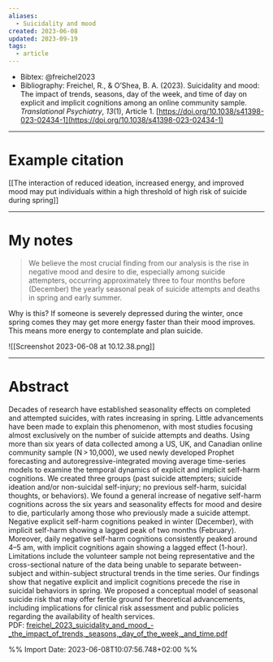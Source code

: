 ```yaml
---
aliases:
  - Suicidality and mood
created: 2023-06-08
updated: 2023-09-19
tags:
  - article
---
```

- Bibtex: @freichel2023
- Bibliography: Freichel, R., & O’Shea, B. A. (2023). Suicidality and mood: The impact of trends, seasons, day of the week, and time of day on explicit and implicit cognitions among an online community sample. _Translational Psychiatry_, _13_(1), Article 1. [https://doi.org/10.1038/s41398-023-02434-1](https://doi.org/10.1038/s41398-023-02434-1)

---
# Example citation

[[The interaction of reduced ideation, increased energy, and improved mood may put individuals within a high threshold of high risk of suicide during spring]]

---
# My notes

> We believe the most crucial finding from our analysis is the rise in negative mood and desire to die, especially among suicide attempters, occurring approximately three to four months before (December) the yearly seasonal peak of suicide attempts and deaths in spring and early summer.

Why is this? If someone is severely depressed during the winter, once spring comes they may get more energy faster than their mood improves. This means more energy to contemplate and plan suicide.

![[Screenshot 2023-06-08 at 10.12.38.png]]

---

# Abstract
Decades of research have established seasonality effects on completed and attempted suicides, with rates increasing in spring. Little advancements have been made to explain this phenomenon, with most studies focusing almost exclusively on the number of suicide attempts and deaths. Using more than six years of data collected among a US, UK, and Canadian online community sample (N > 10,000), we used newly developed Prophet forecasting and autoregressive-integrated moving average time-series models to examine the temporal dynamics of explicit and implicit self-harm cognitions. We created three groups (past suicide attempters; suicide ideation and/or non-suicidal self-injury; no previous self-harm, suicidal thoughts, or behaviors). We found a general increase of negative self-harm cognitions across the six years and seasonality effects for mood and desire to die, particularly among those who previously made a suicide attempt. Negative explicit self-harm cognitions peaked in winter (December), with implicit self-harm showing a lagged peak of two months (February). Moreover, daily negative self-harm cognitions consistently peaked around 4–5 am, with implicit cognitions again showing a lagged effect (1-hour). Limitations include the volunteer sample not being representative and the cross-sectional nature of the data being unable to separate between-subject and within-subject structural trends in the time series. Our findings show that negative explicit and implicit cognitions precede the rise in suicidal behaviors in spring. We proposed a conceptual model of seasonal suicide risk that may offer fertile ground for theoretical advancements, including implications for clinical risk assessment and public policies regarding the availability of health services.
PDF: [freichel_2023_suicidality_and_mood_-_the_impact_of_trends,_seasons,_day_of_the_week,_and_time.pdf](file:///Users/oskarflygare/Library/CloudStorage/OneDrive-KarolinskaInstitutet/30-39%20Resources/37%20-%20Personal%20research%20library/zotero-articles/Freichel/freichel_2023_suicidality_and_mood_-_the_impact_of_trends,_seasons,_day_of_the_week,_and_time.pdf)

%% Import Date: 2023-06-08T10:07:56.748+02:00 %%
